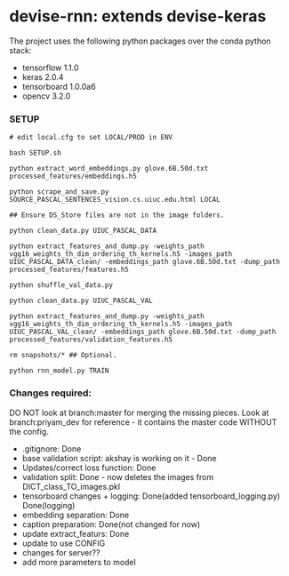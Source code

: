 # devise-rnn: extends devise-keras

The project uses the following python packages over the conda python stack:
- tensorflow 1.1.0
- keras 2.0.4
- tensorboard 1.0.0a6
- opencv 3.2.0

### SETUP
````
# edit local.cfg to set LOCAL/PROD in ENV

bash SETUP.sh

python extract_word_embeddings.py glove.6B.50d.txt processed_features/embeddings.h5

python scrape_and_save.py SOURCE_PASCAL_SENTENCES_vision.cs.uiuc.edu.html LOCAL

## Ensure DS_Store files are not in the image folders.

python clean_data.py UIUC_PASCAL_DATA

python extract_features_and_dump.py -weights_path vgg16_weights_th_dim_ordering_th_kernels.h5 -images_path UIUC_PASCAL_DATA_clean/ -embeddings_path glove.6B.50d.txt -dump_path processed_features/features.h5

python shuffle_val_data.py

python clean_data.py UIUC_PASCAL_VAL

python extract_features_and_dump.py -weights_path vgg16_weights_th_dim_ordering_th_kernels.h5 -images_path UIUC_PASCAL_VAL_clean/ -embeddings_path glove.6B.50d.txt -dump_path processed_features/validation_features.h5

rm snapshots/* ## Optional.

python rnn_model.py TRAIN
````

### Changes required:
DO NOT look at branch:master for merging the missing pieces. Look at branch:priyam_dev for reference - it contains the master code WITHOUT the config.

- .gitignore: Done
- base validation script: akshay is working on it - Done
- Updates/correct loss function: Done
- validation split: Done - now deletes the images from DICT_class_TO_images.pkl
- tensorboard changes + logging: Done(added tensorboard_logging.py) Done(logging)
- embedding separation: Done
- caption preparation: Done(not changed for now)
- update extract_featurs: Done
- update to use CONFIG
- changes for server??
- add more parameters to model
